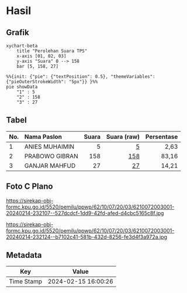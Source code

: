 # Hasil

## Grafik

```mermaid
xychart-beta
    title "Perolehan Suara TPS"
    x-axis [01, 02, 03]
    y-axis "Suara" 0 --> 158
    bar [5, 158, 27]
```

```mermaid
%%{init: {"pie": {"textPosition": 0.5}, "themeVariables": {"pieOuterStrokeWidth": "5px"}} }%%
pie showData
    "1" : 5
    "2" : 158
    "3" : 27
```

## Tabel

| No. | Nama Paslon    | Suara | Suara (raw) | Persentase |
|:--- |:-------------- | -----:| -----------:| ----------:|
| 1   | ANIES MUHAIMIN | 5     | [5][p-1]    | 2,63       |
| 2   | PRABOWO GIBRAN | 158   | [158][p-2]  | 83,16      |
| 3   | GANJAR MAHFUD  | 27    | [27][p-3]   | 14,21      |


[p-1]: https://github.com/gigit-pemilu/pemilu-2024-62-kalimantan-tengah/blob/main/pilpres/hitung-suara/sub/62-kalimantan-tengah/sub/10-gunung-mas/sub/07-mihing-raya/sub/2003-rangan-tate/sub/001-tps/sub/paslon-1.txt
[p-2]: https://github.com/gigit-pemilu/pemilu-2024-62-kalimantan-tengah/blob/main/pilpres/hitung-suara/sub/62-kalimantan-tengah/sub/10-gunung-mas/sub/07-mihing-raya/sub/2003-rangan-tate/sub/001-tps/sub/paslon-2.txt
[p-3]: https://github.com/gigit-pemilu/pemilu-2024-62-kalimantan-tengah/blob/main/pilpres/hitung-suara/sub/62-kalimantan-tengah/sub/10-gunung-mas/sub/07-mihing-raya/sub/2003-rangan-tate/sub/001-tps/sub/paslon-3.txt

## Foto C Plano

https://sirekap-obj-formc.kpu.go.id/5520/pemilu/ppwp/62/10/07/20/03/6210072003001-20240214-232107--527dcdcf-1dd9-42fd-afed-d4cbc5165c8f.jpg

https://sirekap-obj-formc.kpu.go.id/5520/pemilu/ppwp/62/10/07/20/03/6210072003001-20240214-232124--b7102c41-581b-432d-8256-fe3d4f3a972a.jpg


## Metadata

| Key        | Value               |
| ---------- | ------------------- |
| Time Stamp | 2024-02-15 16:00:26 |



